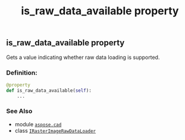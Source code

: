 ﻿---
title: is_raw_data_available property
second_title: Aspose.CAD for Python via .NET API References
description: 
type: docs
weight: 40
url: /python-net/aspose.cad/irasterimagerawdataloader/is_raw_data_available/
is_root: false
---

## is_raw_data_available property


Gets a value indicating whether raw data loading is supported.
### Definition:
```python
@property
def is_raw_data_available(self):
    ...
```

### See Also
* module [`aspose.cad`](../../)
* class [`IRasterImageRawDataLoader`](/cad/python-net/aspose.cad/irasterimagerawdataloader)
